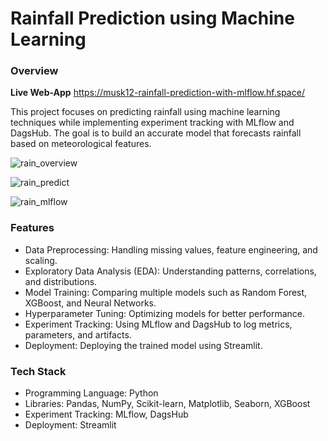 # Rainfall Prediction using Machine Learning
### Overview
**Live Web-App** https://musk12-rainfall-prediction-with-mlflow.hf.space/

This project focuses on predicting rainfall using machine learning techniques while implementing experiment tracking with MLflow and DagsHub. 
The goal is to build an accurate model that forecasts rainfall based on meteorological features.

![rain_overview](https://github.com/user-attachments/assets/b4aa685c-96e3-45d0-878b-f369c4199a2a)

![rain_predict](https://github.com/user-attachments/assets/d685f46a-2a82-4ae7-8669-386afcb79194)

![rain_mlflow](https://github.com/user-attachments/assets/80167d43-f63e-447c-a064-6fff29fd6ddb)


### Features

- Data Preprocessing: Handling missing values, feature engineering, and scaling.
- Exploratory Data Analysis (EDA): Understanding patterns, correlations, and distributions.
- Model Training: Comparing multiple models such as Random Forest, XGBoost, and Neural Networks.
- Hyperparameter Tuning: Optimizing models for better performance.
- Experiment Tracking: Using MLflow and DagsHub to log metrics, parameters, and artifacts.
- Deployment: Deploying the trained model using Streamlit.

### Tech Stack

- Programming Language: Python
- Libraries: Pandas, NumPy, Scikit-learn, Matplotlib, Seaborn, XGBoost
- Experiment Tracking: MLflow, DagsHub
- Deployment: Streamlit 
